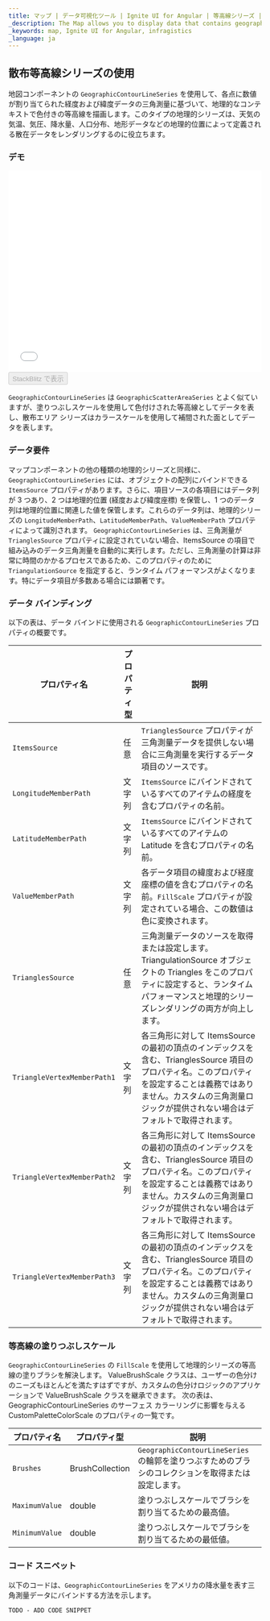 ```yaml
---
title: マップ | データ可視化ツール | Ignite UI for Angular | 等高線シリーズ | Infragistics
_description: The Map allows you to display data that contains geographic locations from view models or geo-spatial data loaded from shape files on geographic imagery maps.View the demo, dependencies, usage and toolbar for more information.
_keywords: map, Ignite UI for Angular, infragistics
_language: ja
---
```


## 散布等高線シリーズの使用

地図コンポーネントの `GeographicContourLineSeries` を使用して、各点に数値が割り当てられた経度および緯度データの三角測量に基づいて、地理的なコンテキストで色付きの等高線を描画します。このタイプの地理的シリーズは、天気の気温、気圧、降水量、人口分布、地形データなどの地理的位置によって定義される散在データをレンダリングするのに役立ちます。

### デモ

<div class="sample-container" style="height: 400px">
    <iframe id="geo-map-type-scatter-contour-series-iframe" src='{environment:demosBaseUrl}/maps/geo-map-type-scatter-contour-series' width="100%" height="100%" seamless frameBorder="0" onload="onSampleIframeContentLoaded(this);"></iframe>
</div>
<div>
    <button data-localize="stackblitz" disabled class="stackblitz-btn"   data-iframe-id="geo-map-type-scatter-contour-series-iframe" data-demos-base-url="{environment:demosBaseUrl}">StackBlitz で表示
    </button>
</div>

<div class="divider--half"></div>

`GeographicContourLineSeries` は `GeographicScatterAreaSeries` とよく似ていますが、塗りつぶしスケールを使用して色付けされた等高線としてデータを表し、散布エリア シリーズはカラースケールを使用して補間された面としてデータを表します。

### データ要件

マップコンポーネントの他の種類の地理的シリーズと同様に、`GeographicContourLineSeries` には、オブジェクトの配列にバインドできる `ItemsSource` プロパティがあります。さらに、項目ソースの各項目にはデータ列が 3 つあり、2 つは地理的位置 (経度および緯度座標) を保管し、1 つのデータ列は地理的位置に関連した値を保管します。これらのデータ列は、地理的シリーズの `LongitudeMemberPath`、`LatitudeMemberPath`、`ValueMemberPath` プロパティによって識別されます。
`GeographicContourLineSeries` は、三角測量が `TrianglesSource` プロパティに設定されていない場合、ItemsSource の項目で組み込みのデータ三角測量を自動的に実行します。ただし、三角測量の計算は非常に時間のかかるプロセスであるため、このプロパティのために `TriangulationSource` を指定すると、ランタイム パフォーマンスがよくなります。特にデータ項目が多数ある場合には顕著です。

### データ バインディング

以下の表は、データ バインドに使用される `GeographicContourLineSeries` プロパティの概要です。

| プロパティ名                      | プロパティ型 | 説明                                                                                                                            |
| --------------------------- | ------ | ----------------------------------------------------------------------------------------------------------------------------- |
| `ItemsSource`               | 任意     | `TrianglesSource` プロパティが三角測量データを提供しない場合に三角測量を実行するデータ項目のソースです。                                                                 |
| `LongitudeMemberPath`       | 文字列    | `ItemsSource` にバインドされているすべてのアイテムの経度を含むプロパティの名前。                                                                               |
| `LatitudeMemberPath`        | 文字列    | `ItemsSource` にバインドされているすべてのアイテムの Latitude を含むプロパティの名前。                                                                       |
| `ValueMemberPath`           | 文字列    | 各データ項目の緯度および経度座標の値を含むプロパティの名前。`FillScale` プロパティが設定されている場合、この数値は色に変換されます。                                                      |
| `TrianglesSource`           | 任意     | 三角測量データのソースを取得または設定します。TriangulationSource オブジェクトの Triangles をこのプロパティに設定すると、ランタイムパフォーマンスと地理的シリーズレンダリングの両方が向上します。              |
| `TriangleVertexMemberPath1` | 文字列    | 各三角形に対して ItemsSource の最初の頂点のインデックスを含む、TrianglesSource 項目のプロパティ名。このプロパティを設定することは義務ではありません。カスタムの三角測量ロジックが提供されない場合はデフォルトで取得されます。 |
| `TriangleVertexMemberPath2` | 文字列    | 各三角形に対して ItemsSource の最初の頂点のインデックスを含む、TrianglesSource 項目のプロパティ名。このプロパティを設定することは義務ではありません。カスタムの三角測量ロジックが提供されない場合はデフォルトで取得されます。 |
| `TriangleVertexMemberPath3` | 文字列    | 各三角形に対して ItemsSource の最初の頂点のインデックスを含む、TrianglesSource 項目のプロパティ名。このプロパティを設定することは義務ではありません。カスタムの三角測量ロジックが提供されない場合はデフォルトで取得されます。 |

### 等高線の塗りつぶしスケール

`GeographicContourLineSeries` の `FillScale` を使用して地理的シリーズの等高線の塗りブラシを解決します。
ValueBrushScale クラスは、ユーザーの色分けのニーズもほとんどを満たすはずですが、カスタムの色分けロジックのアプリケーションで ValueBrushScale クラスを継承できます。
次の表は、GeographicContourLineSeries のサーフェス カラーリングに影響を与える CustomPaletteColorScale のプロパティの一覧です。

| プロパティ名         | プロパティ型          | 説明                                                               |
| -------------- | --------------- | ---------------------------------------------------------------- |
| `Brushes`      | BrushCollection | `GeographicContourLineSeries` の輪郭を塗りつぶすためのブラシのコレクションを取得または設定します。 |
| `MaximumValue` | double          | 塗りつぶしスケールでブラシを割り当てるための最高値。                                       |
| `MinimumValue` | double          | 塗りつぶしスケールでブラシを割り当てるための最低値。                                       |

### コード スニペット

以下のコードは、`GeographicContourLineSeries` をアメリカの降水量を表す三角測量データにバインドする方法を示します。

<!-- Angular -->

```html
TODO - ADD CODE SNIPPET
```

```typescript

```
